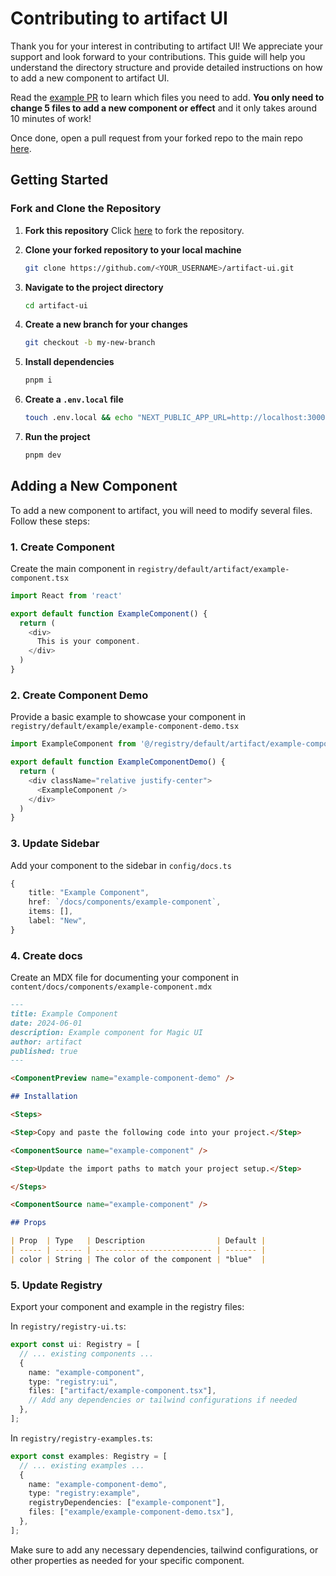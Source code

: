# Contributing to artifact UI

Thank you for your interest in contributing to artifact UI! We appreciate your support and look forward to your contributions. This guide will help you understand the directory structure and provide detailed instructions on how to add a new component to artifact UI.

Read the [example PR](https://github.com/PrtHub/artifact-ui/pull/12) to learn which files you need to add. **You only need to change 5 files to add a new component or effect** and it only takes around 10 minutes of work!

Once done, open a pull request from your forked repo to the main repo [here](https://github.com/PrtHub/artifact-ui/compare).

## Getting Started

### Fork and Clone the Repository

1. **Fork this repository**
   Click [here](https://github.com/PrtHub/artifact-ui/fork) to fork the repository.

2. **Clone your forked repository to your local machine**

   ```bash
   git clone https://github.com/<YOUR_USERNAME>/artifact-ui.git
   ```

3. **Navigate to the project directory**

   ```bash
   cd artifact-ui
   ```

4. **Create a new branch for your changes**

   ```bash
   git checkout -b my-new-branch
   ```

5. **Install dependencies**

   ```bash
   pnpm i
   ```

6. **Create a `.env.local` file**

   ```bash
   touch .env.local && echo "NEXT_PUBLIC_APP_URL=http://localhost:3000" > .env.local
   ```

7. **Run the project**
   ```bash
   pnpm dev
   ```

## Adding a New Component

To add a new component to artifact, you will need to modify several files. Follow these steps:

### 1. Create Component

Create the main component in `registry/default/artifact/example-component.tsx`

```typescript
import React from 'react'

export default function ExampleComponent() {
  return (
    <div>
      This is your component.
    </div>
  )
}
```

### 2. Create Component Demo

Provide a basic example to showcase your component in `registry/default/example/example-component-demo.tsx`

```typescript
import ExampleComponent from '@/registry/default/artifact/example-component'

export default function ExampleComponentDemo() {
  return (
    <div className="relative justify-center">
      <ExampleComponent />
    </div>
  )
}
```

### 3. Update Sidebar

Add your component to the sidebar in `config/docs.ts`

```typescript
{
    title: "Example Component",
    href: `/docs/components/example-component`,
    items: [],
    label: "New",
}
```

### 4. Create docs

Create an MDX file for documenting your component in `content/docs/components/example-component.mdx`

```md
---
title: Example Component
date: 2024-06-01
description: Example component for Magic UI
author: artifact
published: true
---

<ComponentPreview name="example-component-demo" />

## Installation

<Steps>

<Step>Copy and paste the following code into your project.</Step>

<ComponentSource name="example-component" />

<Step>Update the import paths to match your project setup.</Step>

</Steps>

<ComponentSource name="example-component" />

## Props

| Prop  | Type   | Description                | Default |
| ----- | ------ | -------------------------- | ------- |
| color | String | The color of the component | "blue"  |
```

### 5. Update Registry

Export your component and example in the registry files:

In `registry/registry-ui.ts`:

```typescript
export const ui: Registry = [
  // ... existing components ...
  {
    name: "example-component",
    type: "registry:ui",
    files: ["artifact/example-component.tsx"],
    // Add any dependencies or tailwind configurations if needed
  },
];
```

In `registry/registry-examples.ts`:

```typescript
export const examples: Registry = [
  // ... existing examples ...
  {
    name: "example-component-demo",
    type: "registry:example",
    registryDependencies: ["example-component"],
    files: ["example/example-component-demo.tsx"],
  },
];
```

Make sure to add any necessary dependencies, tailwind configurations, or other properties as needed for your specific component.

<!-- ## Adding to the showcase

### 1. Create your showcase as a MDX file

Create your showcase in `content/showcase/website-name.mdx`

```mdx
---
title: website-name.com
description: Website description
image: /showcase/website-name.png
href: https://website-name.com
featured: true
affiliation: YC S25, raised $10M
---
```

### 2. Create an image

Upload an image of your site to `public/showcase/website-name.png`

## Ask for Help

For any help or questions, please open a new GitHub issue. -->
